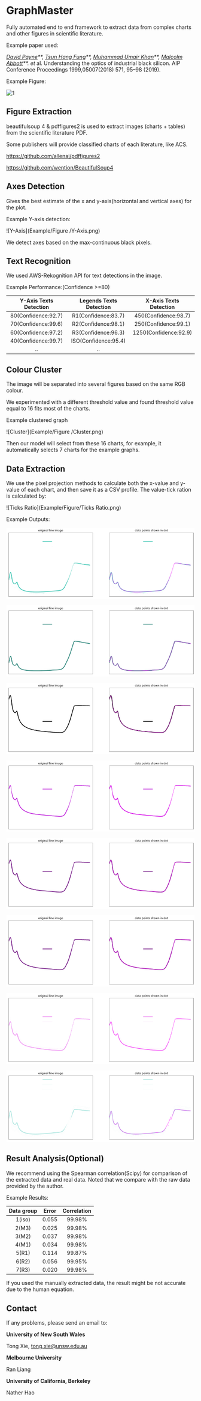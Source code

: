 # GraphMaster

Fully automated end to end framework to extract data from complex charts and other figures in scientific literature.



Example paper used:

 *[David Payne](https://aip.scitation.org/author/Payne%2C+David)**,* *[Tsun Hang Fung](https://aip.scitation.org/author/Fung%2C+Tsun+Hang)**,* *[Muhammad Umair Khan](https://aip.scitation.org/author/Khan%2C+Muhammad+Umair)**,* *[Malcolm Abbott](https://aip.scitation.org/author/Abbott%2C+Malcolm)**. et* al. Understanding the optics of industrial black silicon. AIP Conference Proceedings 1999,05007(2018) 571, 95–98 (2019).

Example Figure:

![1](../GraphMaster/test/ori/1.jpg)



## Figure Extraction

beautifulsoup 4 & pdffigures2 is used to extract images (charts + tables) from the scientific literature PDF. 

Some publishers will provide classified charts of each literature, like ACS.

https://github.com/allenai/pdffigures2

https://github.com/wention/BeautifulSoup4

## Axes Detection

Gives the best estimate of the x and y-axis(horizontal and vertical axes) for the plot.

Example Y-axis detection:

![Y-Axis](Example/Figure /Y-Axis.png)

We detect axes based on the max-continuous black pixels.

## Text Recognition 

We used AWS-Rekognition API for text detections in the image.

Example Performance:(Confidence >=80)

| Y-Axis Texts Detection | Legends Texts Detection | X-Axis Texts Detection |
| :--------------------: | :---------------------: | :--------------------: |
|  80(Confidence:92.7)   |   R1(Confidence:83.7)   |  450(Confidence:98.7)  |
|  70(Confidence:99.6)   |   R2(Confidence:98.1)   |  250(Confidence:99.1)  |
|  60(Confidence:97.2)   |   R3(Confidence:96.3)   | 1250(Confidence:92.9)  |
|  40(Confidence:99.7)   |  ISO(Confidence:95.4)   |                        |
|           ..           |           ..            |                        |



## Colour Cluster 

The image will be separated into several figures based on the same RGB colour.

We experimented with a different threshold value and found threshold value equal to 16 fits most of the charts.

Example clustered graph

![Cluster](Example/Figure /Cluster.png)

Then our model will select from these 16 charts, for example, it automatically selects 7 charts for the example graphs.

## Data Extraction

We use the pixel projection methods to calculate both the x-value and y-value of each chart, and then save it as a CSV profile. The value-tick ration is calculated by:

![Ticks Ratio](Example/Figure/Ticks Ratio.png)

Example Outputs:

![1](Example/Figure/1.png)

![1](Example/Figure/2.png)

![1](Example/Figure/3.png)

![1](Example/Figure/4.png)

![1](Example/Figure/5.png)

![1](Example/Figure/5.png)

![1](Example/Figure/6.png)

![1](Example/Figure/7.png)

## Result Analysis(Optional)

We recommend using the Spearman correlation(Scipy) for comparison of the extracted data and real data. Noted that we compare with the raw data provided by the author. 

Example Results:

| Data group | Error | Correlation |
| :--------: | :---: | :---------: |
|   1(iso)   | 0.055 |   99.98%    |
|   2(M3)    | 0.025 |   99.98%    |
|   3(M2)    | 0.037 |   99.98%    |
|   4(M1)    | 0.034 |   99.98%    |
|   5(R1)    | 0.114 |   99.87%    |
|   6(R2)    | 0.056 |   99.95%    |
|   7(R3)    | 0.020 |   99.98%    |

If you used the manually extracted data, the result might be not accurate due to the human equation.

## Contact

If any problems, please send an email to:

**University of New South Wales**

Tong Xie, tong.xie@unsw.edu.au



**Melbourne University** 

Ran Liang



**University of California, Berkeley** 

Nather Hao
